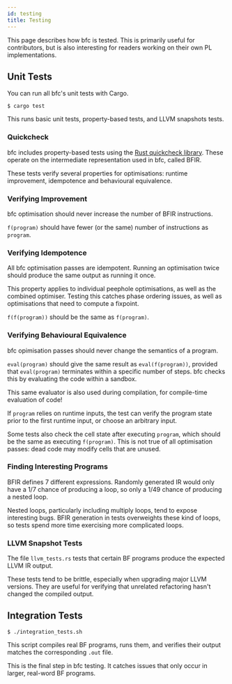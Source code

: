 ```yaml
---
id: testing
title: Testing
---
```


This page describes how bfc is tested. This is primarily useful for
contributors, but is also interesting for readers working on their own
PL implementations.

## Unit Tests

You can run all bfc's unit tests with Cargo.

```
$ cargo test
```

This runs basic unit tests, property-based tests, and LLVM snapshots
tests.

### Quickcheck

bfc includes property-based tests using the [Rust quickcheck
library](https://github.com/BurntSushi/quickcheck). These operate on
the intermediate representation used in bfc, called BFIR.

These tests verify several properties for optimisations: runtime
improvement, idempotence and behavioural equivalence.

### Verifying Improvement

bfc optimisation should never increase the number of BFIR
instructions.

`f(program)` should have fewer (or the same) number of instructions as
`program`.

### Verifying Idempotence

All bfc optimisation passes are idempotent. Running an
optimisation twice should produce the same output as running it
once. 

This property applies to individual peephole optimisations, as well as
the combined optimiser. Testing this catches phase ordering issues, as
well as optimisations that need to compute a fixpoint.

`f(f(program))` should be the same as `f(program)`.

### Verifying Behavioural Equivalence

bfc opimisation passes should never change the semantics of a program.

`eval(program)` should give the same result as `eval(f(program))`,
provided that `eval(program)` terminates within a specific number of
steps. bfc checks this by evaluating the code within a sandbox.

This same evaluator is also used during compilation, for compile-time
evaluation of code!

If `program` relies on runtime inputs, the test can verify the program
state prior to the first runtime input, or choose an arbitrary input.

Some tests also check the cell state after executing `program`, which
should be the same as executing `f(program)`. This is not true of all
optimisation passes: dead code may modify cells that are unused.

### Finding Interesting Programs

BFIR defines 7 different expressions. Randomly generated IR would only
have a 1/7 chance of producing a loop, so only a 1/49 chance of
producing a nested loop.

Nested loops, particularly including multiply loops, tend to expose
interesting bugs. BFIR generation in tests overweights these kind of
loops, so tests spend more time exercising more complicated loops.

### LLVM Snapshot Tests

The file `llvm_tests.rs` tests that certain BF programs produce the
expected LLVM IR output.

These tests tend to be brittle, especially when upgrading major LLVM
versions. They are useful for verifying that unrelated refactoring
hasn't changed the compiled output.

## Integration Tests

```
$ ./integration_tests.sh
```

This script compiles real BF programs, runs them, and verifies their
output matches the corresponding `.out` file.

This is the final step in bfc testing. It catches issues that only
occur in larger, real-word BF programs.
